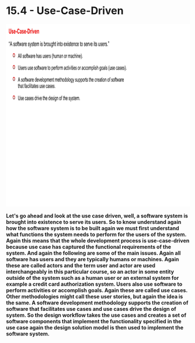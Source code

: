 # 15.4 - Use-Case-Driven

<img src="/images/15_04_01.jpg" width="800" height="500">

**Let's go ahead and look at the use case driven, well, a software system is brought into existence to serve its users. So to know understand again how the software system is to be built again we must first understand what functions the system needs to perform for the users of the system. Again this means that the whole development process is use-case-driven because use case has captured the functional requirements of the system. And again the following are some of the main issues. Again all software has users and they are typically humans or machines. Again these are called actors and the term user and actor are used interchangeably in this particular course, so an actor in some entity outside of the system such as a human user or an external system for example a credit card authorization system. Users also use software to perform activities or accomplish goals. Again these are called use cases. Other methodologies might call these user stories, but again the idea is the same. A software development methodology supports the creation of software that facilitates use cases and use cases drive the design of system. So the design workflow takes the use cases and creates a set of software components that implement the functionality specified in the use case again the design solution model is then used to implement the software system.**